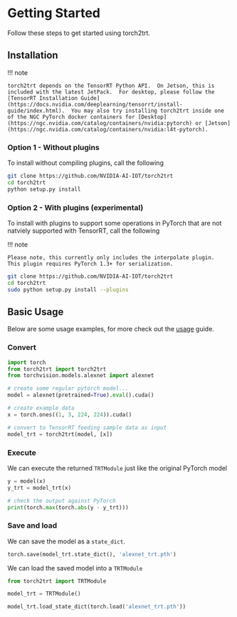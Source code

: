 # Getting Started

Follow these steps to get started using torch2trt.

## Installation

!!! note

    torch2trt depends on the TensorRT Python API.  On Jetson, this is included with the latest JetPack.  For desktop, please follow the [TensorRT Installation Guide](https://docs.nvidia.com/deeplearning/tensorrt/install-guide/index.html).  You may also try installing torch2trt inside one of the NGC PyTorch docker containers for [Desktop](https://ngc.nvidia.com/catalog/containers/nvidia:pytorch) or [Jetson](https://ngc.nvidia.com/catalog/containers/nvidia:l4t-pytorch).

### Option 1 - Without plugins

To install without compiling plugins, call the following

```bash
git clone https://github.com/NVIDIA-AI-IOT/torch2trt
cd torch2trt
python setup.py install
```

### Option 2 - With plugins (experimental)

To install with plugins to support some operations in PyTorch that are not natviely supported with TensorRT, call the following

!!! note
    
    Please note, this currently only includes the interpolate plugin.  This plugin requires PyTorch 1.3+ for serialization.  

```bash
git clone https://github.com/NVIDIA-AI-IOT/torch2trt
cd torch2trt
sudo python setup.py install --plugins
```

## Basic Usage

Below are some usage examples, for more check out the [usage](usage) guide.

### Convert

```python
import torch
from torch2trt import torch2trt
from torchvision.models.alexnet import alexnet

# create some regular pytorch model...
model = alexnet(pretrained=True).eval().cuda()

# create example data
x = torch.ones((1, 3, 224, 224)).cuda()

# convert to TensorRT feeding sample data as input
model_trt = torch2trt(model, [x])
```

### Execute

We can execute the returned ``TRTModule`` just like the original PyTorch model

```python
y = model(x)
y_trt = model_trt(x)

# check the output against PyTorch
print(torch.max(torch.abs(y - y_trt)))
```

### Save and load

We can save the model as a ``state_dict``.

```python
torch.save(model_trt.state_dict(), 'alexnet_trt.pth')
```

We can load the saved model into a ``TRTModule``

```python
from torch2trt import TRTModule

model_trt = TRTModule()

model_trt.load_state_dict(torch.load('alexnet_trt.pth'))
```